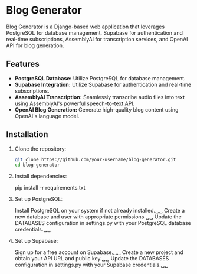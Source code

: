 # Blog Generator

Blog Generator is a Django-based web application that leverages PostgreSQL for database management, Supabase for authentication and real-time subscriptions, AssemblyAI for transcription services, and OpenAI API for blog generation.

## Features

- **PostgreSQL Database:** Utilize PostgreSQL for database management.
- **Supabase Integration:** Utilize Supabase for authentication and real-time subscriptions.
- **AssemblyAI Transcription:** Seamlessly transcribe audio files into text using AssemblyAI's powerful speech-to-text API.
- **OpenAI Blog Generation:** Generate high-quality blog content using OpenAI's language model.

## Installation

1. Clone the repository:

   ```bash
   git clone https://github.com/your-username/blog-generator.git
   cd blog-generator
   
2. Install dependencies:
   
     pip install -r requirements.txt

3. Set up PostgreSQL:
   
   Install PostgreSQL on your system if not already installed.␣␣
   Create a new database and user with appropriate permissions.␣␣
   Update the DATABASES configuration in settings.py with your PostgreSQL database credentials.␣␣

4. Set up Supabase:

   Sign up for a free account on Supabase.␣␣
   Create a new project and obtain your API URL and public key.␣␣
   Update the DATABASES configuration in settings.py with your Supabase credentials.␣␣

